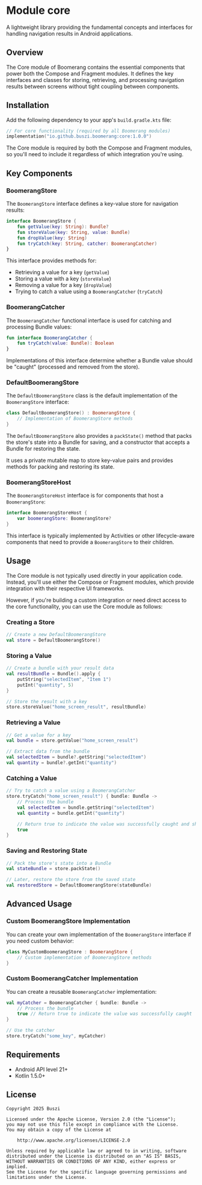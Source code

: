 # Module core

A lightweight library providing the fundamental concepts and interfaces for handling navigation results in Android applications.

## Overview

The Core module of Boomerang contains the essential components that power both the Compose and Fragment modules. It defines the key interfaces and classes for storing, retrieving, and processing navigation results between screens without tight coupling between components.

## Installation

Add the following dependency to your app's `build.gradle.kts` file:

```kotlin
// For core functionality (required by all Boomerang modules)
implementation("io.github.buszi.boomerang:core:1.0.0")
```

The Core module is required by both the Compose and Fragment modules, so you'll need to include it regardless of which integration you're using.

## Key Components

### BoomerangStore

The `BoomerangStore` interface defines a key-value store for navigation results:

```kotlin
interface BoomerangStore {
    fun getValue(key: String): Bundle?
    fun storeValue(key: String, value: Bundle)
    fun dropValue(key: String)
    fun tryCatch(key: String, catcher: BoomerangCatcher)
}
```

This interface provides methods for:
- Retrieving a value for a key (`getValue`)
- Storing a value with a key (`storeValue`)
- Removing a value for a key (`dropValue`)
- Trying to catch a value using a `BoomerangCatcher` (`tryCatch`)

### BoomerangCatcher

The `BoomerangCatcher` functional interface is used for catching and processing Bundle values:

```kotlin
fun interface BoomerangCatcher {
    fun tryCatch(value: Bundle): Boolean
}
```

Implementations of this interface determine whether a Bundle value should be "caught" (processed and removed from the store).

### DefaultBoomerangStore

The `DefaultBoomerangStore` class is the default implementation of the `BoomerangStore` interface:

```kotlin
class DefaultBoomerangStore() : BoomerangStore {
    // Implementation of BoomerangStore methods
}
```

The `DefaultBoomerangStore` also provides a `packState()` method that packs the store's state into a Bundle for saving, and a constructor that accepts a Bundle for restoring the state.

It uses a private mutable map to store key-value pairs and provides methods for packing and restoring its state.

### BoomerangStoreHost

The `BoomerangStoreHost` interface is for components that host a `BoomerangStore`:

```kotlin
interface BoomerangStoreHost {
    var boomerangStore: BoomerangStore?
}
```

This interface is typically implemented by Activities or other lifecycle-aware components that need to provide a `BoomerangStore` to their children.

## Usage

The Core module is not typically used directly in your application code. Instead, you'll use either the Compose or Fragment modules, which provide integration with their respective UI frameworks.

However, if you're building a custom integration or need direct access to the core functionality, you can use the Core module as follows:

### Creating a Store

```kotlin
// Create a new DefaultBoomerangStore
val store = DefaultBoomerangStore()
```

### Storing a Value

```kotlin
// Create a bundle with your result data
val resultBundle = Bundle().apply {
    putString("selectedItem", "Item 1")
    putInt("quantity", 5)
}

// Store the result with a key
store.storeValue("home_screen_result", resultBundle)
```

### Retrieving a Value

```kotlin
// Get a value for a key
val bundle = store.getValue("home_screen_result")

// Extract data from the bundle
val selectedItem = bundle?.getString("selectedItem")
val quantity = bundle?.getInt("quantity")
```

### Catching a Value

```kotlin
// Try to catch a value using a BoomerangCatcher
store.tryCatch("home_screen_result") { bundle: Bundle ->
    // Process the bundle
    val selectedItem = bundle.getString("selectedItem")
    val quantity = bundle.getInt("quantity")

    // Return true to indicate the value was successfully caught and should be removed
    true
}
```

### Saving and Restoring State

```kotlin
// Pack the store's state into a Bundle
val stateBundle = store.packState()

// Later, restore the store from the saved state
val restoredStore = DefaultBoomerangStore(stateBundle)
```

## Advanced Usage

### Custom BoomerangStore Implementation

You can create your own implementation of the `BoomerangStore` interface if you need custom behavior:

```kotlin
class MyCustomBoomerangStore : BoomerangStore {
    // Custom implementation of BoomerangStore methods
}
```

### Custom BoomerangCatcher Implementation

You can create a reusable `BoomerangCatcher` implementation:

```kotlin
val myCatcher = BoomerangCatcher { bundle: Bundle ->
    // Process the bundle
    true // Return true to indicate the value was successfully caught
}

// Use the catcher
store.tryCatch("some_key", myCatcher)
```

## Requirements

- Android API level 21+
- Kotlin 1.5.0+

## License

```
Copyright 2025 Buszi

Licensed under the Apache License, Version 2.0 (the "License");
you may not use this file except in compliance with the License.
You may obtain a copy of the License at

    http://www.apache.org/licenses/LICENSE-2.0

Unless required by applicable law or agreed to in writing, software
distributed under the License is distributed on an "AS IS" BASIS,
WITHOUT WARRANTIES OR CONDITIONS OF ANY KIND, either express or implied.
See the License for the specific language governing permissions and
limitations under the License.
```
